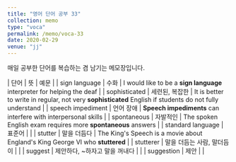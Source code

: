 ```yaml
---
title: "영어 단어 공부 33"
collection: memo
type: "voca"
permalink: /memo/voca-33
date: 2020-02-29
venue: "jj"
---
```


매일 공부한 단어를 복습하는 겸 남기는 메모장입니다.

| 단어 | 뜻 | 예문 |
| sign language | 수화 | I would like to be a **sign language** interpreter for helping the deaf |
| sophisticated | 세련된, 복잡한 | It is better to write in regular, not very **sophisticated** English if students do not fully understand |
| speech impediment | 언어 장애 | **Speech impediments** can interfere with interpersonal skills |
| spontaneous | 자발적인 | The spoken English exam requires more **spontaneous** answers |
| standard language | 표준어 |  |
| stutter | 말을 더듬다 | The King's Speech is a movie about England's King George VI who **stuttered** |
| stutterer | 말을 더듬는 사람, 말더듬이 |  |
| suggest | 제안하다, ~하자고 말을 꺼내다 |  |
| suggestion | 제안 |  |
